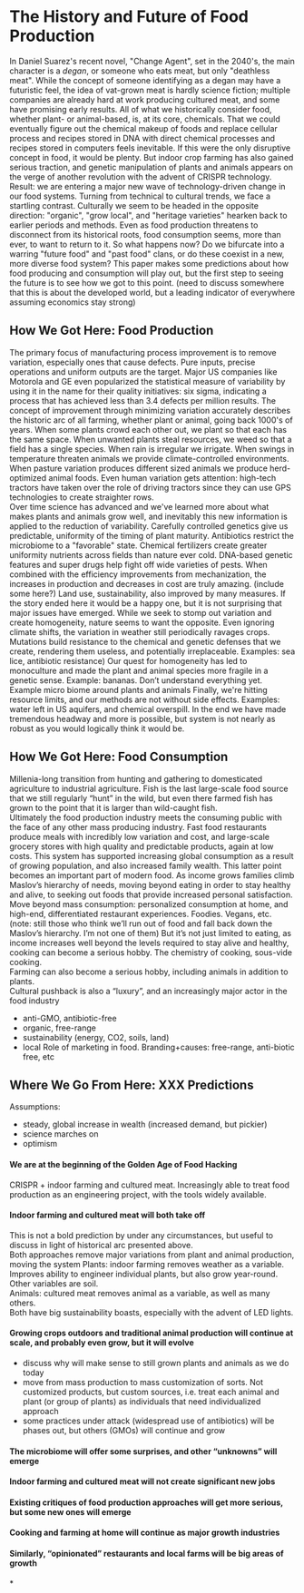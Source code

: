 # The History and Future of Food Production
In Daniel Suarez's recent novel, "Change Agent", set in the 2040's, the main character is a _degan_, or someone who eats meat, but only "deathless meat".  While the concept of someone identifying as a degan may have a futuristic feel, the idea of vat-grown meat is hardly science fiction;  multiple companies are already hard at work producing cultured meat, and some have promising early results. 
All of what we historically consider food, whether plant- or animal-based, is, at its core, chemicals.  That we could eventually figure out the chemical makeup of foods and replace cellular process and recipes stored in DNA with direct chemical processes and recipes stored in computers feels inevitable.
If this were the only disruptive concept in food, it would be plenty.  But indoor crop farming has also gained serious traction, and genetic manipulation of plants and animals appears on the verge of another revolution with the advent of CRISPR technology. Result:  we are entering a major new wave of technology-driven change in our food systems.
Turning from technical to cultural trends, we face a startling contrast.  Culturally we seem to be headed in the opposite direction:  "organic", "grow local", and "heritage varieties" hearken back to earlier periods and methods.  Even as food production threatens to disconnect from its historical roots, food consumption seems, more than ever, to want to return to it.
So what happens now?  Do we bifurcate into a warring "future food" and "past food" clans, or do these coexist in a new, more diverse food system?  This paper makes some predictions about how food producing and consumption will play out, but the first step to seeing the future is to see how we got to this point.
(need to discuss somewhere that this is about the developed world, but a leading indicator of everywhere assuming economics stay strong)
## How We Got Here:  Food Production
The primary focus of manufacturing process improvement is to remove variation, especially ones that cause defects.  Pure inputs, precise operations and uniform outputs are the target.  Major US companies like Motorola and GE even popularized the statistical measure of variability by using it in the name for their quality initiatives:  six sigma, indicating a process that has achieved less than 3.4 defects per million results.
The concept of improvement through minimizing variation accurately describes the historic arc of all farming, whether plant or animal, going back 1000's of years.  When some plants crowd each other out, we plant so that each has the same space.  When unwanted plants steal resources, we weed so that a field has a single species.  When rain is irregular we irrigate.  When swings in temperature threaten animals we provide climate-controlled environments.  When pasture variation produces different sized animals we produce herd-optimized animal foods.  Even human variation gets attention:  high-tech tractors have taken over the role of driving tractors since they can use GPS technologies to create straighter rows.  
Over time science has advanced and we've learned more about what makes plants and animals grow well, and inevitably this new information is applied to the reduction of variability.  Carefully controlled genetics give us predictable, uniformity of the timing of plant maturity.  Antibiotics restrict the microbiome to a "favorable" state.  Chemical fertilizers create greater uniformity nutrients across fields than nature ever cold. DNA-based genetic features and super drugs help fight off wide varieties of pests.
When combined with the efficiency improvements from mechanization, the increases in production and decreases in cost are truly amazing.  \(include some here?\)  Land use, sustainability, also improved by many measures.
If the story ended here it would be a happy one, but it is not surprising that major issues have emerged.  While we seek to stomp out variation and create homogeneity, nature seems to want the opposite.  Even ignoring climate shifts, the variation in weather still periodically ravages crops.  Mutations build resistance to the chemical and genetic defenses that we create, rendering them useless, and potentially irreplaceable. Examples:  sea lice, antibiotic resistance\)
Our quest for homogeneity has led to monoculture and made the plant and animal species more fragile in a genetic sense.  Example:  bananas.
Don’t understand everything yet. Example micro biome around plants and animals
Finally, we're hitting resource limits, and our methods are not without side effects.  Examples:  water left in US aquifers, and chemical overspill.
In the end we have made tremendous headway and more is possible, but system is not nearly as robust as you would logically think it would be.
## How We Got Here:  Food Consumption
Millenia-long transition from hunting and gathering to  domesticated agriculture to industrial agriculture.  Fish is the last large-scale food source that we still regularly “hunt” in the wild, but even there farmed fish has grown to the point that it is larger than wild-caught fish.  
Ultimately the food production industry meets the consuming public with the face of any other mass producing industry.  Fast food restaurants produce meals with incredibly low variation and  cost, and large-scale grocery stores with high quality and predictable products, again at low costs. 
This system has supported increasing global consumption as a result of growing population, and also increased family wealth.  This latter point becomes an important part of modern food.  As income grows families climb Maslov’s hierarchy of needs, moving beyond eating in order to stay healthy and alive, to seeking out foods that provide increased personal satisfaction.  Move beyond mass consumption:  personalized consumption at home, and high-end, differentiated restaurant experiences. Foodies. Vegans, etc. 
(note: still those who think we’ll run out of food and fall back down the Maslov’s hierarchy.  I’m not one of them)
But it’s not just limited to eating, as income increases well beyond the levels required to stay alive and healthy, cooking can become a serious hobby.  The chemistry of cooking, sous-vide cooking.  
Farming can also become a serious hobby, including animals in addition to plants.  
Cultural pushback is also a “luxury”, and an increasingly major actor in the food industry    
- anti-GMO, antibiotic-free
- organic, free-range
- sustainability (energy, CO2, soils, land)
- local
Role of marketing in food.  Branding+causes:  free-range, anti-biotic free, etc
## Where We Go From Here:  XXX Predictions
Assumptions:
* steady, global increase in wealth (increased demand, but pickier)
* science marches on
* optimism
#### We are at the beginning of the Golden Age of Food Hacking
CRISPR + indoor farming and cultured meat.  Increasingly able to treat food production as an engineering project, with the tools widely available.   
#### Indoor farming and cultured meat will both take off
This is not a bold prediction by under any circumstances, but useful to discuss in light of historical arc presented above.  
Both approaches remove major variations from plant and animal production, moving the system 
Plants:  indoor farming removes weather as a variable.  Improves ability to  engineer individual plants, but also grow year-round.  Other variables are soil.  
Animals:  cultured meat removes animal as a variable, as well as many others.  
Both have big sustainability boasts, especially with the advent of LED lights. 
#### Growing crops outdoors and traditional animal production will continue at scale, and probably even grow, but it will evolve
- discuss why will make sense to still grown plants and animals as we do today
 - move from mass production to mass customization of sorts.  Not customized products, but custom sources, i.e. treat each animal and plant (or group of plants) as individuals that need individualized approach
- some practices under attack (widespread use of antibiotics) will be phases out, but others (GMOs) will continue and grow
#### The microbiome will offer some surprises, and other “unknowns” will emerge
#### Indoor farming and cultured meat will not create significant new jobs
#### Existing critiques of food production approaches will get more serious, but some new ones will emerge
#### Cooking and farming at home will continue as major growth industries
#### Similarly, “opinionated” restaurants and local farms will be big areas of growth





* 

